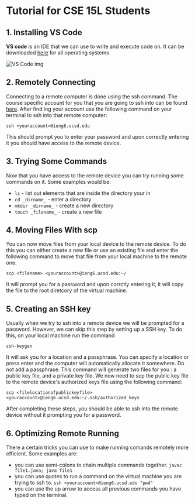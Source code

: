 # Tutorial for CSE 15L Students

## 1. Installing VS Code

**VS code** is an IDE that we can use to write and execute code on. It can be downloaded [here](https://code.visualstudio.com/download) for all operating systems

![VS Code img](/LabReport1/vscode-pic.png)

## 2. Remotely Connecting

Connecting to a remote computer is done using the ssh command. The course specific account for you that you are going to ssh into can be found [here](https://sdacs.ucsd.edu/~icc/index.php). After find ing your account use the following command on your terminal to ssh into that remote computer:

`ssh <youraccount>@ieng6.ucsd.edu`

This should prompt you to enter your password and upon correctly entering it you should have access to the remote device.

## 3. Trying Some Commands

Now that you have access to the remote device you can try running some commands on it. Some examples would be:

- `ls` - list out elements that are inside the directory your in
- `cd _dirname_` - enter a directory
- `mkdir _dirname_` - create a new directory
- `touch _filename_` - create a new file

## 4. Moving Files With scp

You can now move files from your local device to the remote device. To do this you can either create a new file or use an existing file and enter the following command to move that file from your local machine to the remote one.

`scp <filename> <youraccount>@ieng6.ucsd.edu:~/`

It will prompt you for a password and upon corrctly entering it, it will copy the file to the root diretcory of the virtual machine.

## 5. Creating an SSH key

Usually when we try to ssh into a remote device we will be prompted for a password. However, we can skip this step by setting up a SSH key. To do this, on your local machine run the command

`ssh-keygen`

It will ask you for a location and a passphrase. You can specify a location or press enter and the computer will automatically allocate it somewhere. Do not add a passphrase. This command will generate two files for you : a public key file, and a private key file. We now need to scp the public key file to the remote device's authorized keys file using the following command:

`scp <filelocationofpublickeyfile> <youraccount>@ieng6.ucsd.edu:~/.ssh/authorized_keys`

After completing these steps, you should be able to ssh into the remote device without it prompting you for a password.

## 6. Optimizing Remote Running

There a certain tricks you can use to make running comands remotely more efficient. Some examples are:

- you can use semi-colons to chain multiple commands together. `javac file1.java; java file1`
- you can use quotes to run a command on the virtual machine you are trying to ssh to. `ssh <youraccount>@ieng6.ucsd.edu "pwd"`
- you can use the up arrow to access all previous commands you have typed on the terminal.
